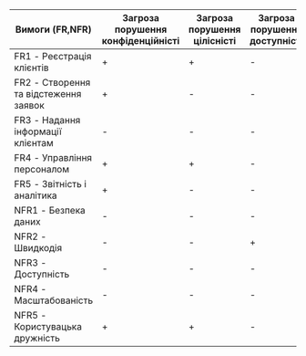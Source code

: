 | Вимоги (FR,NFR) | Загроза порушення конфіденційністі | Загроза порушення цілісністі | Загроза порушення доступністі |
|--------------------------|-------------------|------------|-------------|
| FR1 - Реєстрація клієнтів     | +                 | +          | -           |
| FR2 - Створення та відстеження заявок | +         | -          | -           |
| FR3 - Надання інформації клієнтам | -             | -          | -           |
| FR4 - Управління персоналом     | +                 | +          | -           |
| FR5 - Звітність і аналітика     | +                 | -          | -           |
| NFR1 - Безпека даних               | -                 | -          | -           |
| NFR2 - Швидкодія                   | -                 | -          | +           |
| NFR3 - Доступність                 | -                 | -          | -           |
| NFR4 - Масштабованість             | -                 | -          | -           |
| NFR5 - Користувацька дружність     | +                 | +          | -           |